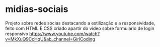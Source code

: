 # midias-sociais
Projeto sobre redes socias destacando a estilização e a responsividade,
feito com HTML E CSS criado apartir do video sobre formulario de login responsivo https://www.youtube.com/watch?v=MkXuQ9CcHqU&ab_channel=GirlCoding 
